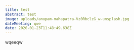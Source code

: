 ```yaml
---
title: test
abstract: test
image: uploads/anupam-mahapatra-Vz0RbclzG_w-unsplash.jpg
dateMeeting: qwe
date: 2020-01-23T11:48:49.638Z
---
```

wqeeqw

